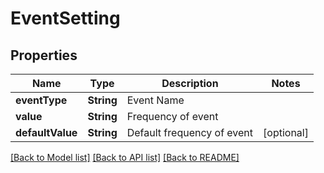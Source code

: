 # EventSetting

## Properties
Name | Type | Description | Notes
------------ | ------------- | ------------- | -------------
**eventType** | **String** | Event Name | 
**value** | **String** | Frequency of event | 
**defaultValue** | **String** | Default frequency of event | [optional] 

[[Back to Model list]](../README.md#documentation-for-models) [[Back to API list]](../README.md#documentation-for-api-endpoints) [[Back to README]](../README.md)


